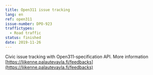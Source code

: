 ```yaml
---
title: Open311 issue tracking
lang: en
ref: open311
issue-number: DPO-923
traffictypes:
  - Road traffic
status: finished
date: 2019-11-26
---
```


Civic issue tracking with Open311-specification API.  More information [https://liikenne.palautevayla.fi/feedbacks](https://liikenne.palautevayla.fi/feedbacks)
